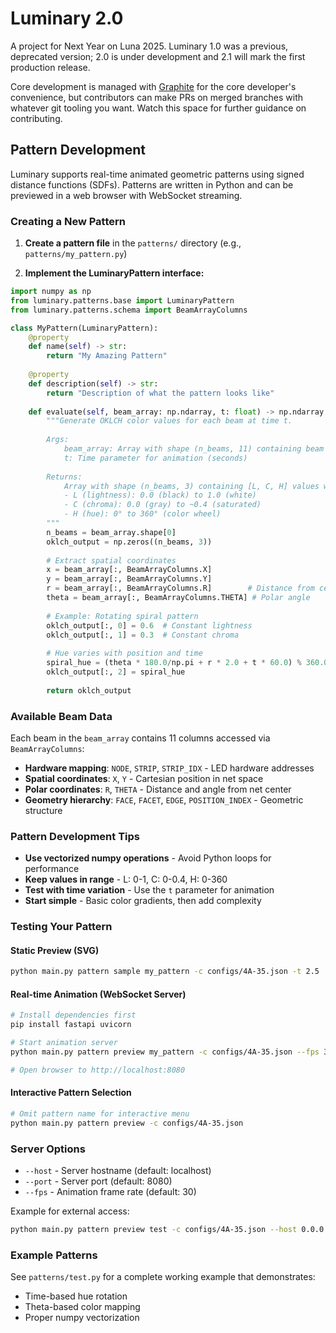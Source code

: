 # Luminary 2.0

A project for Next Year on Luna 2025. Luminary 1.0 was a previous, deprecated version; 2.0 is under development and 2.1 will mark the first production release.

Core development is managed with [Graphite](https://graphite.dev) for the core developer's convenience, but contributors can make PRs on merged branches with whatever git tooling you want. Watch this space for further guidance on contributing.

## Pattern Development

Luminary supports real-time animated geometric patterns using signed distance functions (SDFs). Patterns are written in Python and can be previewed in a web browser with WebSocket streaming.

### Creating a New Pattern

1. **Create a pattern file** in the `patterns/` directory (e.g., `patterns/my_pattern.py`)

2. **Implement the LuminaryPattern interface:**

```python
import numpy as np
from luminary.patterns.base import LuminaryPattern
from luminary.patterns.schema import BeamArrayColumns

class MyPattern(LuminaryPattern):
    @property
    def name(self) -> str:
        return "My Amazing Pattern"
    
    @property
    def description(self) -> str:
        return "Description of what the pattern looks like"
    
    def evaluate(self, beam_array: np.ndarray, t: float) -> np.ndarray:
        """Generate OKLCH color values for each beam at time t.
        
        Args:
            beam_array: Array with shape (n_beams, 11) containing beam data
            t: Time parameter for animation (seconds)
        
        Returns:
            Array with shape (n_beams, 3) containing [L, C, H] values where:
            - L (lightness): 0.0 (black) to 1.0 (white)
            - C (chroma): 0.0 (gray) to ~0.4 (saturated)
            - H (hue): 0° to 360° (color wheel)
        """
        n_beams = beam_array.shape[0]
        oklch_output = np.zeros((n_beams, 3))
        
        # Extract spatial coordinates
        x = beam_array[:, BeamArrayColumns.X]
        y = beam_array[:, BeamArrayColumns.Y] 
        r = beam_array[:, BeamArrayColumns.R]        # Distance from center
        theta = beam_array[:, BeamArrayColumns.THETA] # Polar angle
        
        # Example: Rotating spiral pattern
        oklch_output[:, 0] = 0.6  # Constant lightness
        oklch_output[:, 1] = 0.3  # Constant chroma
        
        # Hue varies with position and time
        spiral_hue = (theta * 180.0/np.pi + r * 2.0 + t * 60.0) % 360.0
        oklch_output[:, 2] = spiral_hue
        
        return oklch_output
```

### Available Beam Data

Each beam in the `beam_array` contains 11 columns accessed via `BeamArrayColumns`:

- **Hardware mapping**: `NODE`, `STRIP`, `STRIP_IDX` - LED hardware addresses
- **Spatial coordinates**: `X`, `Y` - Cartesian position in net space
- **Polar coordinates**: `R`, `THETA` - Distance and angle from net center  
- **Geometry hierarchy**: `FACE`, `FACET`, `EDGE`, `POSITION_INDEX` - Geometric structure

### Pattern Development Tips

- **Use vectorized numpy operations** - Avoid Python loops for performance
- **Keep values in range** - L: 0-1, C: 0-0.4, H: 0-360
- **Test with time variation** - Use the `t` parameter for animation
- **Start simple** - Basic color gradients, then add complexity

### Testing Your Pattern

#### Static Preview (SVG)
```bash
python main.py pattern sample my_pattern -c configs/4A-35.json -t 2.5
```

#### Real-time Animation (WebSocket Server)
```bash
# Install dependencies first
pip install fastapi uvicorn

# Start animation server
python main.py pattern preview my_pattern -c configs/4A-35.json --fps 30

# Open browser to http://localhost:8080
```

#### Interactive Pattern Selection
```bash
# Omit pattern name for interactive menu
python main.py pattern preview -c configs/4A-35.json
```

### Server Options

- `--host` - Server hostname (default: localhost)
- `--port` - Server port (default: 8080) 
- `--fps` - Animation frame rate (default: 30)

Example for external access:
```bash
python main.py pattern preview test -c configs/4A-35.json --host 0.0.0.0 --port 8080
```

### Example Patterns

See `patterns/test.py` for a complete working example that demonstrates:
- Time-based hue rotation
- Theta-based color mapping  
- Proper numpy vectorization
